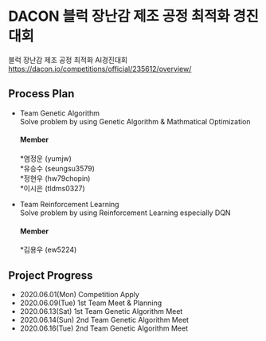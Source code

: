 # DACON 블럭 장난감 제조 공정 최적화 경진대회  
블럭 장난감 제조 공정 최적화 AI경진대회
https://dacon.io/competitions/official/235612/overview/   

## Process Plan 
- Team Genetic Algorithm   
 Solve problem by using Genetic Algorithm & Mathmatical Optimization   
 
   #### Member 
   *염정운 (yumjw)  
   *유승수 (seungsu3579)  
   *정현우 (hw79chopin)   
   *이시은 (tldms0327)  
 
- Team Reinforcement Learning   
 Solve problem by using Reinforcement Learning especially DQN  
 
   #### Member    
   *김용우 (ew5224)
 
## Project Progress 
- 2020.06.01(Mon) Competition Apply  
- 2020.06.09(Tue) 1st Team Meet & Planning  
- 2020.06.13(Sat) 1st Team Genetic Algorithm Meet  
- 2020.06.14(Sun) 2nd Team Genetic Algorithm Meet   
- 2020.06.16(Tue) 2nd Team Genetic Algorithm Meet   

